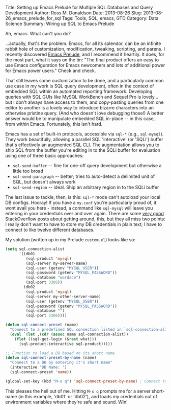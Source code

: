 Title: Setting up Emacs Prelude for Multiple SQL Databases and Query Development
Author: Ross M. Donaldson
Date: 2013-08-26
Slug: 2013-08-26_emacs_prelude_for_sql
Tags: Tools, SQL, emacs, GTD
Category: Data Science
Summary: Wiring up SQL to Emacs Prelude

Ah, emacs. What can't you do?

...actually, that's the problem. Emacs, for all its splendor, can be an infinite rabbit hole of customization, modification, tweaking, scripting, and parens. I recently discovered [Emacs Prelude](www.github.com/bbatsov/prelude), and I recommend it heartily. It does, for the most part, what it says on the tin: "The final product offers an easy to use Emacs configuration for Emacs newcomers and lots of additional power for Emacs power users." Check and check.

That still leaves some customization to be done, and a particularly common use case in my work is SQL query development, often in the context of embedded SQL within an automated reporting framework. Developing queries with SQL GUIs like MySQL WorkBench and Sequel Pro is lovely... but I don't always have access to them, and copy-pasting queries from one editor to another is a lovely way to introduce bizarre characters into an otherwise pristine query. (And who doesn't love debugging those!) A better answer would be to manipulate embedded SQL in-place -- in this case, from within Emacs. Fortunately, this isn't hard.

<!--more-->

Emacs has a set of built-in protocols, accessible via `sql-*` (e.g., `sql-mysql`). They work beautifully, allowing a parallel SQL 'interactive' (or 'SQLi') buffer that's effectively an augmented SQL CLI. The augmentation allows you to ship SQL from the buffer you're editing in to the SQLi buffer for evaluation using one of three basic approaches:

* `sql-send-buffer` -- fine for one-off query development but otherwise a little too broad
* `sql-send-paragraph` -- better; tries to auto-detect a delimited unit of SQL, but doesn't always work
* `sql-send-region` -- ideal. Ship an arbitrary region in to the SQLi buffer

The last issue to tackle, then, is this: `sql-*` mode can't autoload your local DB configs. Hooray! If you have a `my.conf` you're particularly proud of, it wont avail you here - instead, a command like `sql-mysql` will leave you entering in your credentials over and over again. There are some [very good](http://stackoverflow.com/questions/5734965/how-can-i-get-emacs-sql-mode-to-use-the-mysql-config-file-my-cnf) StackOverflow posts about getting around, this, but they all miss two points: I really don't want to have to store my DB credentials in plain text; I have to connect to like twelve different databases.

My solution (written up in my Prelude `custom.el`) looks like so:

```cl
(setq sql-connection-alist
      '((db01
         (sql-product 'mysql)
         (sql-server my-server-name)
         (sql-user (getenv "MYSQL_USER"))
         (sql-password (getenv "MYSQL_PASSWORD"))
         (sql-database "wordace")
         (sql-port 3306))
        (db02
         (sql-product 'mysql)
         (sql-server my-other-server-name)
         (sql-user (getenv "MYSQL_USER"))
         (sql-password (getenv "MYSQL_PASSWORD"))
         (sql-database "")
         (sql-port 3306))))

(defun sql-connect-preset (name)
  "Connect to a predefined SQL connection listed in `sql-connection-alist'"
  (eval `(let ,(cdr (assoc name sql-connection-alist))
    (flet ((sql-get-login (&rest what)))
      (sql-product-interactive sql-product)))))

;; Function to load a DB based on its short name
(defun sql-connect-preset-by-name (name)
  "Connect to a DB by entering it's short name"
  (interactive "DB Name: ")
  (sql-connect-preset 'name))

(global-set-key (kbd "M-s q") 'sql-connect-preset-by-name) ; Connect to a db preset by name
```

This pleases the hell out of me. Hitting `M-s q` prompts me for a server short-name (in this example, 'db01' or 'db02'), and loads my credentials out of environment variables where they're safe and sound. Win!
